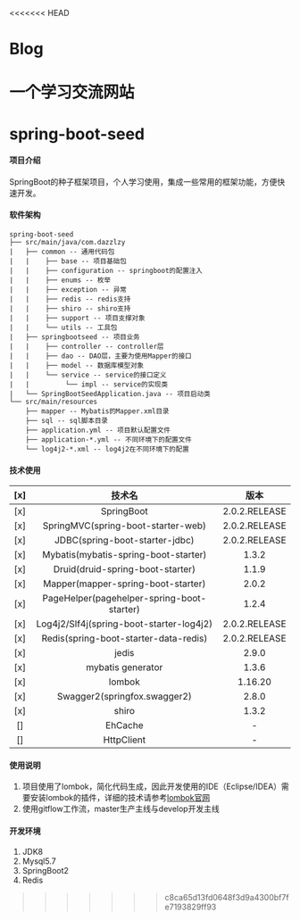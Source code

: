 <<<<<<< HEAD
# Blog
一个学习交流网站
=======
# spring-boot-seed

#### 项目介绍
SpringBoot的种子框架项目，个人学习使用，集成一些常用的框架功能，方便快速开发。

#### 软件架构
```
spring-boot-seed  
├── src/main/java/com.dazzlzy  
|   ├── common -- 通用代码包  
|   |    ├── base -- 项目基础包  
|   |    ├── configuration -- springboot的配置注入  
|   |    ├── enums -- 枚举  
|   |    ├── exception -- 异常  
|   |    ├── redis -- redis支持  
|   |    ├── shiro -- shiro支持  
|   |    ├── support -- 项目支撑对象  
|   |    └── utils -- 工具包  
|   ├── springbootseed -- 项目业务  
|   |    ├── controller -- controller层  
|   |    ├── dao -- DAO层，主要为使用Mapper的接口  
|   |    ├── model -- 数据库模型对象  
|   |    └── service -- service的接口定义  
|   |         └── impl -- service的实现类  
|   └── SpringBootSeedApplication.java -- 项目启动类  
└── src/main/resources  
    ├── mapper -- Mybatis的Mapper.xml目录  
    ├── sql -- sql脚本目录  
    ├── application.yml -- 项目默认配置文件  
    ├── application-*.yml -- 不同环境下的配置文件  
    └── log4j2-*.xml -- log4j2在不同环境下的配置  
```

#### 技术使用

[x] | 技术名 | 版本  
 :---: | :---: | :---:  
[x] | SpringBoot | 2.0.2.RELEASE  
[x] | SpringMVC(spring-boot-starter-web) | 2.0.2.RELEASE  
[x] | JDBC(spring-boot-starter-jdbc) | 2.0.2.RELEASE  
[x] | Mybatis(mybatis-spring-boot-starter) | 1.3.2  
[x] | Druid(druid-spring-boot-starter) | 1.1.9  
[x] | Mapper(mapper-spring-boot-starter) | 2.0.2  
[x] | PageHelper(pagehelper-spring-boot-starter) |1.2.4  
[x] | Log4j2/Slf4j(spring-boot-starter-log4j2) | 2.0.2.RELEASE     
[x] | Redis(spring-boot-starter-data-redis) | 2.0.2.RELEASE  
[x] | jedis | 2.9.0   
[x] | mybatis generator | 1.3.6   
[x] | lombok | 1.16.20    
[x] | Swagger2(springfox.swagger2) | 2.8.0   
[x] | shiro | 1.3.2  
[] | EhCache | -  
[] | HttpClient | -  

#### 使用说明

1. 项目使用了lombok，简化代码生成，因此开发使用的IDE（Eclipse/IDEA）需要安装lombok的插件，详细的技术请参考[lombok官网](https://www.projectlombok.org/ "lombok")
2. 使用gitflow工作流，master生产主线与develop开发主线

#### 开发环境

1. JDK8
2. Mysql5.7
3. SpringBoot2
4. Redis
>>>>>>> c8ca65d13fd0648f3d9a4300bf7fe7193829ff93
